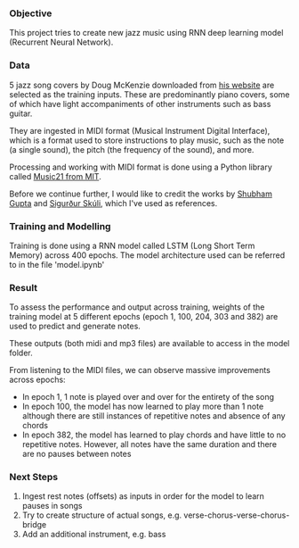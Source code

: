 ### Objective
This project tries to create new jazz music using RNN deep learning model (Recurrent Neural Network).

### Data

5 jazz song covers by Doug McKenzie downloaded from [his website](https://bushgrafts.com/midi/) are selected as the training inputs. These are predominantly piano covers, some of which have light accompaniments of other instruments such as bass guitar.

They are ingested in MIDI format (Musical Instrument Digital Interface), which is a format used to store instructions to play music, such as the note (a single sound), the pitch (the frequency of the sound), and more.

Processing and working with MIDI format is done using a Python library called [Music21 from MIT](http://web.mit.edu/music21/).

Before we continue further, I would like to credit the works by [Shubham Gupta](https://www.hackerearth.com/blog/developers/jazz-music-using-deep-learning/) and [Sigurður Skúli](https://towardsdatascience.com/how-to-generate-music-using-a-lstm-neural-network-in-keras-68786834d4c5), which I've used as references.

### Training and Modelling

Training is done using a RNN model called LSTM (Long Short Term Memory) across 400 epochs. The model architecture used can be referred to in the file 'model.ipynb'

### Result

To assess the performance and output across training, weights of the training model at 5 different epochs (epoch 1, 100, 204, 303 and 382) are used to predict and generate notes.

These outputs (both midi and mp3 files) are available to access in the model folder.

From listening to the MIDI files, we can observe massive improvements across epochs:
- In epoch 1, 1 note is played over and over for the entirety of the song
- In epoch 100, the model has now learned to play more than 1 note although there are still instances of repetitive notes and absence of any chords
- In epoch 382, the model has learned to play chords and have little to no repetitive notes. However, all notes have the same duration and there are no pauses between notes

### Next Steps
1. Ingest rest notes (offsets) as inputs in order for the model to learn pauses in songs
2. Try to create structure of actual songs, e.g. verse-chorus-verse-chorus-bridge
3. Add an additional instrument, e.g. bass
